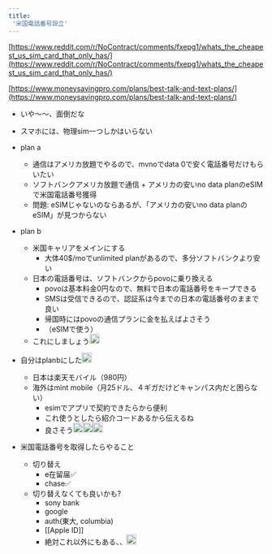 ```yaml
---
title:
 '米国電話番号設立'
---
```



[https://www.reddit.com/r/NoContract/comments/fxepg1/whats_the_cheapest_us_sim_card_that_only_has/](https://www.reddit.com/r/NoContract/comments/fxepg1/whats_the_cheapest_us_sim_card_that_only_has/)

[https://www.moneysavingpro.com/plans/best-talk-and-text-plans/](https://www.moneysavingpro.com/plans/best-talk-and-text-plans/)

- いや〜〜、面倒だな

- スマホには、物理sim一つしかはいらない

- plan a
    - 通信はアメリカ放題でやるので、mvnoでdata 0で安く電話番号だけもらいたい
    - ソフトバンクアメリカ放題で通信 + アメリカの安いno data planのeSIMで米国電話番号獲得
    - 問題: eSIMじゃないのならあるが、「アメリカの安いno data planのeSIM」が見つからない
- plan b
    - 米国キャリアをメインにする
        - 大体40$/moでunlimited planがあるので、多分ソフトバンクより安い
    - 日本の電話番号は、ソフトバンクからpovoに乗り換える
        - povoは基本料金0円なので、無料で日本の電話番号をキープできる
        - SMSは受信できるので、認証系は今までの日本の電話番号のままで良い
        - 帰国時にはpovoの通信プランに金を払えばよさそう
        - （eSIMで使う）
    - これにしましょう<img src='https://scrapbox.io/api/pages/blu3mo-public/blu3mo/icon' alt='blu3mo.icon' height="19.5"/>

- 自分はplanbにした<img src='https://scrapbox.io/api/pages/blu3mo-public/feda/icon' alt='feda.icon' height="19.5"/>
    - 日本は楽天モバイル（980円）
    - 海外はmint mobile（月25ドル、４ギガだけどキャンパス内だと困らない）
        - esimでアプリで契約できたらから便利
        - これ使うとしたら紹介コードあるから伝えるね
        - 良さそう<img src='https://scrapbox.io/api/pages/blu3mo-public/blu3mo/icon' alt='blu3mo.icon' height="19.5"/><img src='https://scrapbox.io/api/pages/blu3mo-public/blu3mo/icon' alt='blu3mo.icon' height="19.5"/><img src='https://scrapbox.io/api/pages/blu3mo-public/blu3mo/icon' alt='blu3mo.icon' height="19.5"/>

- 米国電話番号を取得したらやること
    - 切り替え
        - e在留届✅
        - chase✅
    - 切り替えなくても良いかも?
        - sony bank
        - google
        - auth(東大, columbia)
        - [[Apple ID]]
        - 絶対これ以外にもある、、<img src='https://scrapbox.io/api/pages/blu3mo-public/blu3mo/icon' alt='blu3mo.icon' height="19.5"/>

